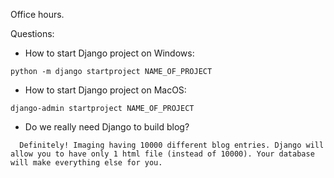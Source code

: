 Office hours.

Questions:
- How to start Django project on Windows:

```
python -m django startproject NAME_OF_PROJECT
```


- How to start Django project on MacOS:

```
django-admin startproject NAME_OF_PROJECT
```

- Do we really need Django to build blog?

```
  Definitely! Imaging having 10000 different blog entries. Django will allow you to have only 1 html file (instead of 10000). Your database will make everything else for you.
```
